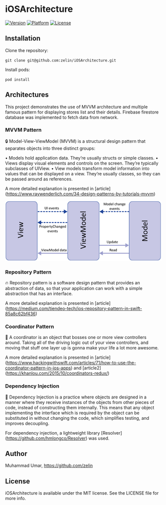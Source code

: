 # iOSArchitecture

[![Version](https://img.shields.io/badge/Version-0.1.0-brightgreen.svg)](https://github.com/zelin/iOSArchitecture)
[![Platform](https://img.shields.io/badge/Platform-iPhone-orange.svg)](https://github.com/zelin/iOSArchitecture)
[![License](https://img.shields.io/badge/License-MIT-black.svg)](https://github.com/zelin/iOSArchitecture)

## Installation

Clone the repository:

`git clone git@github.com:zelin/iOSArchitecture.git`

Install pods:

`pod install`

## Architectures
This project demonstrates the use of MVVM architecture and multiple famous pattern for displaying stores list and their details. Firebase firestore database was implemented to fetch data from network.

### MVVM Pattern
🔒 Model-View-ViewModel (MVVM) is a structural design pattern that separates objects into three distinct groups:

• Models hold application data. They’re usually structs or simple classes.
• Views display visual elements and controls on the screen. They’re typically subclasses of UIView.
• View models transform model information into values that can be displayed on a view. They’re usually classes, so they can be passed around as references.

A more detailed explanation is presented in [article] (https://www.raywenderlich.com/34-design-patterns-by-tutorials-mvvm)

![Screenshot 1](./Screenshots/mvvm.png)

### Repository Pattern

🔥 Repository pattern is a software design pattern that provides an abstraction of data, so that your application can work with a simple abstraction that has an interface.

A more detailed explanation is presented in [article] (https://medium.com/tiendeo-tech/ios-repository-pattern-in-swift-85a8c62bf436)

### Coordinator Pattern

🍎 A coordinator is an object that bosses one or more view controllers around. Taking all of the driving logic out of your view controllers, and moving that stuff one layer up is gonna make your life a lot more awesome.

A more detailed explanation is presented in [article] (https://www.hackingwithswift.com/articles/71/how-to-use-the-coordinator-pattern-in-ios-apps) and [article2] (https://khanlou.com/2015/10/coordinators-redux/)

### Dependency Injection

🔑 Dependency Injection is a practice where objects are designed in a manner where they receive instances of the objects from other pieces of code, instead of constructing them internally. This means that any object implementing the interface which is required by the object can be substituted in without changing the code, which simplifies testing, and improves decoupling.

For dependency injection, a lightweight library [Resolver] (https://github.com/hmlongco/Resolver) was used.

## Author

Muhammad Umar, https://github.com/zelin

## License

iOSArchitecture is available under the MIT license. See the LICENSE file for more info.
